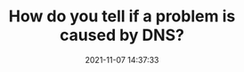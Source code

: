 ---
date: 2021-11-07 14:37:33
link:
  source: pocket
  source_url: https://getpocket.com
  text: How do you tell if a problem is caused by DNS?
  url: https://jvns.ca/blog/2021/11/04/how-do-you-tell-if-a-problem-is-caused-by-dns/
source: pocket
syndicated:
- type: pocket
  url: https://jvns.ca/blog/2021/11/04/how-do-you-tell-if-a-problem-is-caused-by-dns/
- type: mastodon
  url: https://mastodon.technology/users/roytang/statuses/107236316014286144
- type: twitter
  url: https://twitter.com/roytang/status/1457358536787124228/
title: How do you tell if a problem is caused by DNS?
---